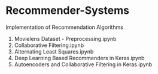 # Recommender-Systems
Implementation of Recommendation Algorithms

1) Movielens Dataset - Preprocessing.ipynb	
2) Collaborative Filtering.ipynb	
3) Alternating Least Squares.ipynb	
4) Deep Learning Based Recommenders in Keras.ipynb	
5) Autoencoders and Collaborative Filtering in Keras.ipynb
